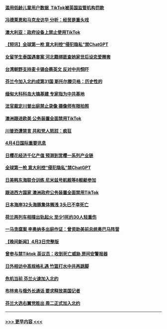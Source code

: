 #### [滥用低龄儿童用户数据  TikTok被英国监管机构罚款](../pages/prog202/a103683228.md?t=04050643) 
#### [冯德莱恩和马克龙访华 分析：经贸是重头戏](../pages/prog202/a103683175.md?t=04050643) 
#### [澳大利亚：政府设备上禁止使用TikTok](../pages/prog202/a103683172.md?t=04050643) 
#### [【短讯】全球第一枪 意大利控“侵犯隐私”禁ChatGPT](../pages/prog202/a103683177.md?t=04050643) 
#### [女留学生泰国遇害案 河北籍绑匪查她家世后设恋爱圈套](../pages/prog202/a103683176.md?t=04050643) 
#### [台湾朝野支持麦卡锡会蔡英文 反对中共恫吓](../pages/prog202/a103683187.md?t=04050643) 
#### [芬兰今加入北约成第31国 斯托尔滕贝格：历史性的](../pages/prog202/a103683012.md?t=04050643) 
#### [缅甸大科科岛大搞基建 专家指为中共基地](../pages/prog202/a103682933.md?t=04050643) 
#### [法官裁定川普出庭禁止录像 摄像师有限拍照](../pages/prog202/a103682910.md?t=04050643) 
#### [澳洲跟进欧美 公务装置全面禁用TikTok](../pages/prog202/a103682924.md?t=04050643) 
#### [川普恐遭禁言 共和党人怒怼：疯狂](../pages/prog202/a103682929.md?t=04050643) 
#### [4月4日国际重要讯息](../pages/prog202/a103682923.md?t=04050643) 
#### [日樱花经济千亿产值 预测到赏樱一系列产业链](../pages/prog202/a103682917.md?t=04050643) 
#### [全球第一枪 意大利控“侵犯隐私”禁ChatGPT](../pages/prog202/a103682906.md?t=04050643) 
#### [日美韩东海联合训练 尼米兹号航舰等8舰艇参加](../pages/prog202/a103682899.md?t=04050643) 
#### [跟进西方国家 澳洲政府公务装置全面禁用TikTok](../pages/prog202/a103682859.md?t=04050643) 
#### [日本海岸32头海豚集体搁浅 3头已不幸死亡](../pages/prog202/a103682849.md?t=04050643) 
#### [荷兰两列车相撞出轨起火 至少1死约30人轻重伤](../pages/prog202/a103682830.md?t=04050643) 
#### [一马贪腐案 李奥纳多出庭作证：曾资助美前总统奥巴马阵营](../pages/prog202/a103682773.md?t=04050643) 
#### [【晚间新闻】4月3日完整版](../pages/prog202/a103682674.md?t=04050643) 
#### [曾参与禁Tiktok 英议员：收到死亡威胁 房间安警报器](../pages/prog202/a103682064.md?t=04050643) 
#### [日外相访中高规格礼遇 竹篮打水中共再跳脚](../pages/prog202/a103682545.md?t=04050643) 
#### [危机当前 芬兰火速加入北约](../pages/prog202/a103682543.md?t=04050643) 
#### [布林肯与俄外长通话 要求释放美国记者](../pages/prog202/a103682333.md?t=04050643) 
#### [芬兰大选右翼党胜出 周二正式加入北约](../pages/prog202/a103682336.md?t=04050643) 

----
#### [ >>> 更早内容 <<< ](../indexes/prog202-earlier.md)
